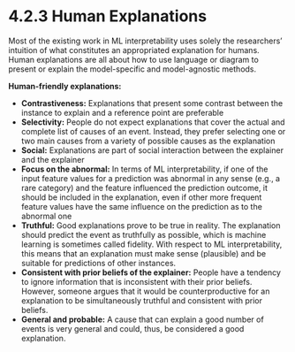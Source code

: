 # 4.2.3 Human Explanations

Most of the existing work in ML interpretability uses solely the researchers’ intuition of what constitutes an appropriated explanation for humans. Human explanations are all about how to use language or diagram to present or explain the model-specific and model-agnostic methods.

**Human-friendly explanations:**

* **Contrastiveness:** Explanations that present some contrast between the instance to explain and a reference point are preferable
* **Selectivity:** People do not expect explanations that cover the actual and complete list of causes of an event. Instead, they prefer selecting one or two main causes from a variety of possible causes as the explanation
* **Social:** Explanations are part of social interaction between the explainer and the explainer
* **Focus on the abnormal:** In terms of ML interpretability, if one of the input feature values for a prediction was abnormal in any sense \(e.g., a rare category\) and the feature influenced the prediction outcome, it should be included in the explanation, even if other more frequent feature values have the same influence on the prediction as to the abnormal one
* **Truthful:** Good explanations prove to be true in reality. The explanation should predict the event as truthfully as possible, which is machine learning is sometimes called fidelity. With respect to ML interpretability, this means that an explanation must make sense \(plausible\) and be suitable for predictions of other instances.
* **Consistent with prior beliefs of the explainer:** People have a tendency to ignore information that is inconsistent with their prior beliefs. However, someone argues that it would be counterproductive for an explanation to be simultaneously truthful and consistent with prior beliefs.
* **General and probable:** A cause that can explain a good number of events is very general and could, thus, be considered a good explanation.

